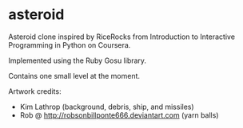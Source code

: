# asteroid
Asteroid clone inspired by RiceRocks from Introduction to Interactive Programming in Python on Coursera. 

Implemented using the Ruby Gosu library.

Contains one small level at the moment.

Artwork credits:
* Kim Lathrop (background, debris, ship, and missiles)
* Rob @ http://robsonbillponte666.deviantart.com (yarn balls)
